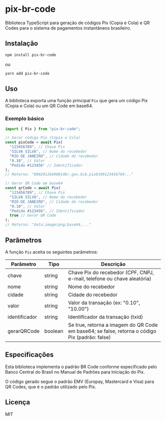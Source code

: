 # pix-br-code

Biblioteca TypeScript para geração de códigos Pix (Copia e Cola) e QR Codes para o sistema de pagamentos instantâneos brasileiro.

## Instalação

```bash
npm install pix-br-code
```

ou

```bash
yarn add pix-br-code
```

## Uso

A biblioteca exporta uma função principal `Pix` que gera um código Pix (Copia e Cola) ou um QR Code em base64.

### Exemplo básico

```typescript
import { Pix } from "pix-br-code";

// Gerar código Pix (Copia e Cola)
const pixCode = await Pix(
  "123456789", // Chave Pix
  "SILVA SILVA", // Nome do recebedor
  "RIO DE JANEIRO", // Cidade do recebedor
  "0.10", // Valor
  "Pedido #123456" // Identificador
);
// Retorno: "00020126490014br.gov.bcb.pix0109123456789..."

// Gerar QR Code em base64
const qrCode = await Pix(
  "123456789", // Chave Pix
  "SILVA SILVA", // Nome do recebedor
  "RIO DE JANEIRO", // Cidade do recebedor
  "0.10", // Valor
  "Pedido #123456", // Identificador
  true // Gerar QR Code
);
// Retorno: "data:image/png;base64,..."
```

## Parâmetros

A função `Pix` aceita os seguintes parâmetros:

| Parâmetro     | Tipo      | Descrição                                                                                |
|---------------|-----------|------------------------------------------------------------------------------------------|
| chave         | string    | Chave Pix do recebedor (CPF, CNPJ, e-mail, telefone ou chave aleatória)                 |
| nome          | string    | Nome do recebedor                                                                        |
| cidade        | string    | Cidade do recebedor                                                                      |
| valor         | string    | Valor da transação (ex: "0.10", "10.00")                                                 |
| identificador | string    | Identificador da transação (txid)                                                        |
| gerarQRCode   | boolean   | Se true, retorna a imagem do QR Code em base64; se false, retorna o código Pix (padrão: false) |

## Especificações

Esta biblioteca implementa o padrão BR Code conforme especificado pelo Banco Central do Brasil no Manual de Padrões para Iniciação do Pix.

O código gerado segue o padrão EMV (Europay, Mastercard e Visa) para QR Codes, que é o padrão utilizado pelo Pix.

## Licença

MIT
